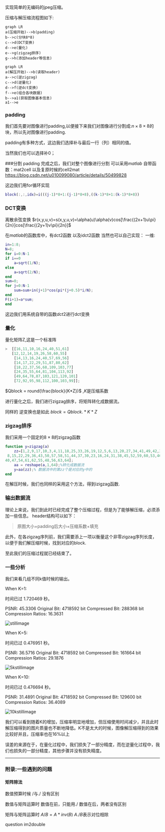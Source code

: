 实现简单的无编码的jpeg压缩。

压缩与解压缩流程图如下:

``` mermaid
graph LR
a(压缩开始)-->b(padding)
b-->c(分块8*8)
c-->d(DCT变换)
d-->e(量化)
e-->g(zigzag排序)
g-->h(添加header等信息)
```

```mermaid
graph LR
a(解压开始)-->b(读取header)
a-->c(逆zigzag)
c-->d(逆量化)
d-->f(逆dct变换)
f-->e(组合各块数据)
b-->a1(获取图像基本信息)
a1-->e
```



### padding
我们首先要对图像进行padding,以便接下来我们对图像进行分割成:$n\times 8\times 8$的块，所以先对图像进行padding.

padding有多种方式，这边我们选择补与最后一行（列）相同的值。

当然我们也可以选择补0；



###分割
padding 完成之后，我们对整个图像进行分割
可以采用$matlab$ 自带函数：mat2cell  以及复原时候的cell2mat 
https://blog.csdn.net/u010099080/article/details/50499828

这边我们用for循环实现
``` matlab
block(:,:,idx)=i(((j-1)*8+1:(j-1)*8+8),((k-1)*8+1:(k-1)*8+8))
```

### DCT变换
离散余弦变换
$r(x,y,u,v)=s(x,y,u,v)=\alpha(u)\alpha(v)cos[\frac{(2x+1)u\pi}{2n}]cos[\frac{(2y+1)v\pi}{2n}]$

在$matlab$的函数库中，有dct2函数 以及idct2函数
当然也可以自己实现：
一维:


```matlab
in=1:8;
N=8;
for i=0:N-1
if i==0
    a=sqrt(1/N);
else
    a=sqrt(2/N);
end 
sum=0;
for j=0:N-1     
    sum=sum+in(j+1)*cos(pi*(j+0.5)*i/N);
end
F(i+1)=a*sum;
end
```

这边我们用系统自带的函数$dct2$进行dct变换

### 量化
量化矩阵Z,这是一个标准阵

```matlab
>  [[16,11,10,16,24,40,51,61]
   [12,12,14,19,26,58,60,55]
    [14,13,16,24,40,57,69,56]
    [14,17,22,29,51,87,80,62]
    [18,22,37,56,68,109,103,77]
    [24,35,55,64,81,104,113,92]
    [49,64,78,87,103,121,120,101]
    [72,92,95,98,112,100,103,99]];
```

$Qblock = round(\frac{block}{K*Z})$ ,$K$是压缩系数

进行量化之后，我们进行zigzag排序，将矩阵转化成数据流。

同样的 逆变换也是如此 $block = Qblock.*K*Z$

### zigzag排序

我们采用一个固定的$8\times8$的zigzag函数 

``` matlab
function y=zigzag(a)
    zz=[1,2,9,17,10,3,4,11,18,25,33,26,19,12,5,6,13,20,27,34,41,49,42,35,28,21,14,7,...
 8,15,22,29,36,43,50,57,58,51,44,37,30,23,16,24,31,38,45,52,59,60,53,46,39,32,...
40,47,54,61,62,55,48,56,63,64];
    aa = reshape(a,1,64);%转化成数据流
    y=aa(zz);% 数据流中的第zz个是对应的y中的
end
```

在解压时候，我们也同样的采用这个方法，得到izigzag函数.
### 输出数据流
理论上来说，我们到此时已经完成了整个压缩过程，但是为了能够解压缩，必须添加一些信息。
header结构可以如下：

> 原图大小+padding后大小+压缩系数+填充

此外，在各zigzag序列前，我们需要添上一项以衡量这个非零zigzag序列长度，以便于我们解压缩时候，找到对应的block.

至此我们的压缩过程就已经结束了。



### 一些分析

我们来看几组不同k值时候的输出。

When K=1:

时间已过 1.720469 秒。

PSNR:                 45.3306
Original Bit:         4718592 bit
Compressed Bit:       288368 bit
Compression Ratios:   16.3631

![stillimage](h:\Users\leothirteen\Desktop\19dip\图像压缩\stillimage.bmp)




When K=5:

时间已过 0.476951 秒。

PSNR:                 36.5716
Original Bit:         4718592 bit
Compressed Bit:       161664 bit
Compression Ratios:   29.1876

![5kstillimage](h:\Users\leothirteen\Desktop\19dip\图像压缩\5kstillimage.bmp)

When K=10:

时间已过 0.476694 秒。

PSNR:                 31.4891
Original Bit:         4718592 bit
Compressed Bit:       129600 bit
Compression Ratios:   36.4089

![10kstillimage](h:\Users\leothirteen\Desktop\19dip\图像压缩\10kstillimage.bmp)

我们可以看到随着K的增加，压缩率明显地增加，但压缩使用时间减少，并且此时解压缩得到的图片质量也不断地降低。K不是太大的时候，图像解压缩得到的效果比较好并且，压缩率也在16%以上

误差的来源在于，在量化过程中，我们损失了一部分精度，而在逆量化过程中，我们也损失的一部分精度，其他步骤并没有损失精度。





-----------



### 附录:一些遇到的问题

#### 矩阵除法

数值预算时候 $/$与$./$ 没有区别

数值与矩阵运算时
数值在前，只能用$./$
数值在后，两者没有区别

矩阵与矩阵运算时
$A/B=A*inv(B)$
$A./B$表示对位相除

question im2double